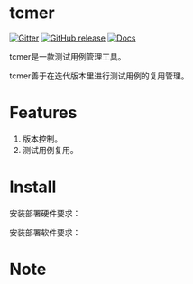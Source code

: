 tcmer
====================

[![Gitter](https://badges.gitter.im/yaitza/tcmer.svg)](https://gitter.im/yaitza/tcmer?utm_source=badge&utm_medium=badge&utm_campaign=pr-badge&utm_content=body_badge)
[![GitHub release](https://img.shields.io/github/release/yaitza/tcmwe.svg)](https://github.com/yaitza/tcmer/releases)
[![Docs](https://img.shields.io/badge/Docs-Chinese-blue.svg)](https://github.com/yaitza/tcmer/blob/master/README_zh.md)  

tcmer是一款测试用例管理工具。

tcmer善于在迭代版本里进行测试用例的复用管理。

Features
====================
1. 版本控制。  
2. 测试用例复用。

Install 
====================

安装部署硬件要求：

安装部署软件要求：


Note
====================
